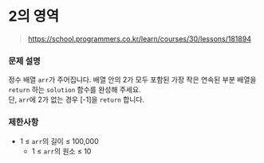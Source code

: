 # 2의 영역

> https://school.programmers.co.kr/learn/courses/30/lessons/181894

### 문제 설명

정수 배열 `arr`가 주어집니다. 배열 안의 2가 모두 포함된 가장 작은 연속된 부분 배열을 `return` 하는 `solution` 함수를 완성해 주세요.  
단, `arr`에 2가 없는 경우 [-1]을 `return` 합니다.

### 제한사항

- 1 ≤ `arr`의 길이 ≤ 100,000
  - 1 ≤ `arr`의 원소 ≤ 10
